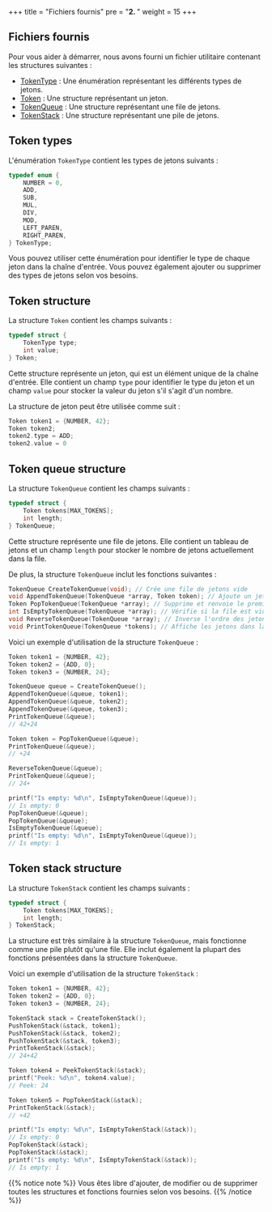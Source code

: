 +++
title = "Fichiers fournis"
pre = "<b>2. </b>"
weight = 15
+++

## Fichiers fournis

Pour vous aider à démarrer, nous avons fourni un fichier utilitaire contenant les structures suivantes :

- [TokenType](#token-types) : Une énumération représentant les différents types de jetons.
- [Token](#token-structure) : Une structure représentant un jeton.
- [TokenQueue](#token-queue-structure) : Une structure représentant une file de jetons.
- [TokenStack](#token-stack-structure) : Une structure représentant une pile de jetons.

## Token types

L'énumération `TokenType` contient les types de jetons suivants :

```c
typedef enum {
    NUMBER = 0,
    ADD,
    SUB,
    MUL,
    DIV,
    MOD,
    LEFT_PAREN,
    RIGHT_PAREN,
} TokenType;
```

Vous pouvez utiliser cette énumération pour identifier le type de chaque jeton dans la chaîne d'entrée. Vous pouvez
également ajouter ou supprimer des types de jetons selon vos besoins.

## Token structure

La structure `Token` contient les champs suivants :

```c
typedef struct {
    TokenType type;
    int value;
} Token;
```

Cette structure représente un jeton, qui est un élément unique de la chaîne d'entrée. Elle contient un champ `type` pour
identifier le type du jeton et un champ `value` pour stocker la valeur du jeton s'il s'agit d'un nombre.

La structure de jeton peut être utilisée comme suit :

```c
Token token1 = {NUMBER, 42};
Token token2;
token2.type = ADD;
token2.value = 0
```

## Token queue structure

La structure `TokenQueue` contient les champs suivants :

```c
typedef struct {
    Token tokens[MAX_TOKENS];
    int length;
} TokenQueue;
```

Cette structure représente une file de jetons. Elle contient un tableau de jetons et un champ `length` pour stocker le
nombre de jetons actuellement dans la file.

De plus, la structure `TokenQueue` inclut les fonctions suivantes :

```c
TokenQueue CreateTokenQueue(void); // Crée une file de jetons vide
void AppendTokenQueue(TokenQueue *array, Token token); // Ajoute un jeton à la fin de la file
Token PopTokenQueue(TokenQueue *array); // Supprime et renvoie le premier jeton de la file
int IsEmptyTokenQueue(TokenQueue *array); // Vérifie si la file est vide
void ReverseTokenQueue(TokenQueue *array); // Inverse l'ordre des jetons dans la file
void PrintTokenQueue(TokenQueue *tokens); // Affiche les jetons dans la file
```

Voici un exemple d'utilisation de la structure `TokenQueue` :

```c
Token token1 = {NUMBER, 42};
Token token2 = {ADD, 0};
Token token3 = {NUMBER, 24};

TokenQueue queue = CreateTokenQueue();
AppendTokenQueue(&queue, token1);
AppendTokenQueue(&queue, token2);
AppendTokenQueue(&queue, token3);
PrintTokenQueue(&queue);
// 42+24

Token token = PopTokenQueue(&queue);
PrintTokenQueue(&queue);
// +24

ReverseTokenQueue(&queue);
PrintTokenQueue(&queue);
// 24+

printf("Is empty: %d\n", IsEmptyTokenQueue(&queue));
// Is empty: 0
PopTokenQueue(&queue);
PopTokenQueue(&queue);
IsEmptyTokenQueue(&queue);
printf("Is empty: %d\n", IsEmptyTokenQueue(&queue));
// Is empty: 1
```

## Token stack structure

La structure `TokenStack` contient les champs suivants :

```c
typedef struct {
    Token tokens[MAX_TOKENS];
    int length;
} TokenStack;
```

La structure est très similaire à la structure `TokenQueue`, mais fonctionne comme une pile plutôt qu'une file. Elle
inclut également la plupart des fonctions présentées dans la structure `TokenQueue`.

Voici un exemple d'utilisation de la structure `TokenStack` :

```c
Token token1 = {NUMBER, 42};
Token token2 = {ADD, 0};
Token token3 = {NUMBER, 24};

TokenStack stack = CreateTokenStack();
PushTokenStack(&stack, token1);
PushTokenStack(&stack, token2);
PushTokenStack(&stack, token3);
PrintTokenStack(&stack);
// 24+42

Token token4 = PeekTokenStack(&stack);
printf("Peek: %d\n", token4.value);
// Peek: 24

Token token5 = PopTokenStack(&stack);
PrintTokenStack(&stack);
// +42

printf("Is empty: %d\n", IsEmptyTokenStack(&stack));
// Is empty: 0
PopTokenStack(&stack);
PopTokenStack(&stack);
printf("Is empty: %d\n", IsEmptyTokenStack(&stack));
// Is empty: 1
```

{{% notice note %}}
Vous êtes libre d'ajouter, de modifier ou de supprimer toutes les structures et fonctions fournies selon vos besoins.
{{% /notice %}}
